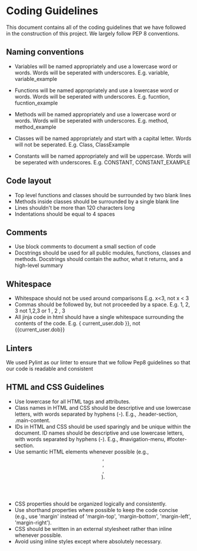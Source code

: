 # Coding Guidelines
This document contains all of the coding guidelines that we have followed in the construction of this project. We largely follow PEP 8 conventions.

## Naming conventions
- Variables will be named appropriately and use a lowercase word or words. Words will be seperated with underscores. E.g. variable, variable_example

- Functions will be named appropriately and use a lowercase word or words. Words will be seperated with underscores. E.g. fucntion, fucntion_example

- Methods will be named appropriately and use a lowercase word or words. Words will be seperated with underscores. E.g. method, method_example

- Classes will be named appropriately and start with a capital letter. Words will not be seperated. E.g. Class, ClassExample

- Constants will be named appropriately and will be uppercase. Words will be seperated with underscores. E.g. CONSTANT, CONSTANT_EXAMPLE

## Code layout
- Top level functions and classes should be surrounded by two blank lines
- Methods inside classes should be surrounded by a single blank line
- Lines shouldn't be more than 120 characters long
- Indentations should be equal to 4 spaces

## Comments
- Use block comments to document a small section of code
- Docstrings should be used for all public modules, functions, classes and methods. Docstrings should contain the author, what it returns, and a high-level summary

## Whitespace
- Whitespace should not be used around comparisons E.g. x<3, not x < 3
- Commas should be followed by, but not proceeded by a space. E.g. 1, 2, 3 not 1,2,3 or 1 , 2 , 3
- All jinja code in html should have a single whitespace surrounding the contents of the code. E.g. { current_user.dob }}, not {{current_user.dob}}

## Linters
We used Pylint as our linter to ensure that we follow Pep8 guidelines so that our code is readable and consistent

## HTML and CSS Guidelines
- Use lowercase for all HTML tags and attributes.
- Class names in HTML and CSS should be descriptive and use lowercase letters, with words separated by hyphens (-). E.g., .header-section, .main-content.
- IDs in HTML and CSS should be used sparingly and be unique within the document. ID names should be descriptive and use lowercase letters, with words separated by hyphens (-). E.g., #navigation-menu, #footer-section.
- Use semantic HTML elements whenever possible (e.g., <header>, <nav>, <main>, <footer>).
- CSS properties should be organized logically and consistently.
- Use shorthand properties where possible to keep the code concise (e.g., use 'margin' instead of 'margin-top', 'margin-bottom', 'margin-left', 'margin-right').
- CSS should be written in an external stylesheet rather than inline whenever possible.
- Avoid using inline styles except where absolutely necessary.